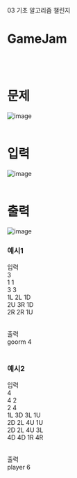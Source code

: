 03 기초 알고리즘 챌린지
# GameJam
<br>
<br>

# 문제
![image](https://github.com/user-attachments/assets/b3336de2-8a08-4e80-93b9-fb9ec0b8e087)
<br>
<br>

# 입력
![image](https://github.com/user-attachments/assets/d518b1cc-4a80-43e3-9fae-17ffd45ecc33)
<br>
<br>

# 출력
![image](https://github.com/user-attachments/assets/604b67c9-29d0-4c1d-9892-3d82fd013234)
<br>

### 예시1
입력<br>
3<br>
1 1<br>
3 3<br>
1L 2L 1D<br>
2U 3R 1D<br>
2R 2R 1U<br>
<br>

출력<br>
goorm 4<br>
<br>

### 예시2
입력<br>
4<br>
4 2<br>
2 4<br>
1L 3D 3L 1U<br>
2D 2L 4U 1U<br>
2D 2L 4U 3L<br>
4D 4D 1R 4R<br>
<br>

출력<br>
player 6<br>
<br>
